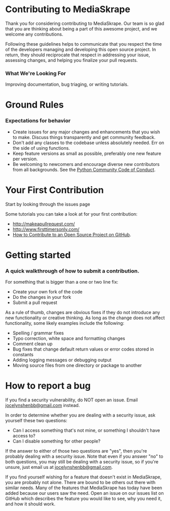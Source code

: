 # Contributing to MediaSkrape

Thank you for considering contributing to MediaSkrape. Our team is so glad that you are thinking about being a part of this awesome project, and we welcome any contributions.

Following these guidelines helps to communicate that you respect the time of the developers managing and developing this open source project. In return, they should reciprocate that respect in addressing your issue, assessing changes, and helping you finalize your pull requests.

### What We're Looking For

Improving documentation, bug triaging, or writing tutorials.


# Ground Rules
### Expectations for behavior
* Create issues for any major changes and enhancements that you wish to make. Discuss things transparently and get community feedback.
* Don't add any classes to the codebase unless absolutely needed. Err on the side of using functions.
* Keep feature versions as small as possible, preferably one new feature per version.
* Be welcoming to newcomers and encourage diverse new contributors from all backgrounds. See the [Python Community Code of Conduct](https://www.python.org/psf/codeofconduct/).

# Your First Contribution
Start by looking through the issues page

Some tutorials you can take a look at for your first contribution:
* http://makeapullrequest.com/
* http://www.firsttimersonly.com/
* [How to Contribute to an Open Source Project on GitHub](https://egghead.io/series/how-to-contribute-to-an-open-source-project-on-github).

# Getting started
### A quick walkthrough of how to submit a contribution.
For something that is bigger than a one or two line fix:

* Create your own fork of the code
* Do the changes in your fork
* Submit a pull request

As a rule of thumb, changes are obvious fixes if they do not introduce any new functionality or creative thinking. As long as the change does not affect functionality, some likely examples include the following:
* Spelling / grammar fixes
* Typo correction, white space and formatting changes
* Comment clean up
* Bug fixes that change default return values or error codes stored in constants
* Adding logging messages or debugging output
* Moving source files from one directory or package to another

# How to report a bug
If you find a security vulnerability, do NOT open an issue. Email jocelynshenbb@gmail.com instead.

In order to determine whether you are dealing with a security issue, ask yourself these two questions:
* Can I access something that's not mine, or something I shouldn't have access to?
* Can I disable something for other people?

If the answer to either of those two questions are "yes", then you're probably dealing with a security issue. Note that even if you answer "no" to both questions, you may still be dealing with a security issue, so if you're unsure, just email us at jocelynshenbb@gmail.com.

If you find yourself wishing for a feature that doesn't exist in MediaSkrape, you are probably not alone. There are bound to be others out there with similar needs. Many of the features that MediaSkrape has today have been added because our users saw the need. Open an issue on our issues list on GitHub which describes the feature you would like to see, why you need it, and how it should work.
